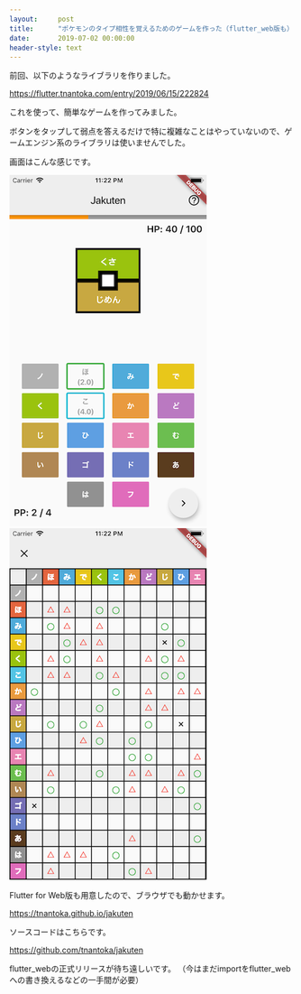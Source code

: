 ```yaml
---
layout:     post
title:      "ポケモンのタイプ相性を覚えるためのゲームを作った（flutter_web版も）"
date:       2019-07-02 00:00:00
header-style: text
---
```

前回、以下のようなライブラリを作りました。

<https://flutter.tnantoka.com/entry/2019/06/15/222824>

これを使って、簡単なゲームを作ってみました。

ボタンをタップして弱点を答えるだけで特に複雑なことはやっていないので、ゲームエンジン系のライブラリは使いませんでした。

画面はこんな感じです。

![](/img/in-post/20190702000855.png)
![](/img/in-post/20190702000852.png)

Flutter for Web版も用意したので、ブラウザでも動かせます。

<https://tnantoka.github.io/jakuten>

ソースコードはこちらです。

<https://github.com/tnantoka/jakuten>

flutter_webの正式リリースが待ち遠しいです。
（今はまだimportをflutter_webへの書き換えるなどの一手間が必要）
 

